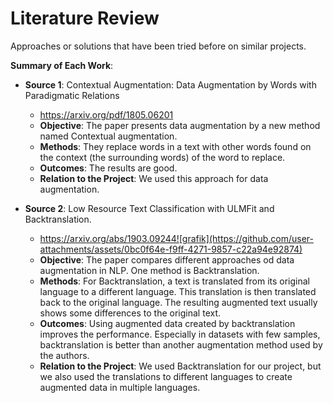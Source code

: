 # Literature Review

Approaches or solutions that have been tried before on similar projects.

**Summary of Each Work**:

- **Source 1**: Contextual Augmentation: Data Augmentation by Words with Paradigmatic Relations

  - https://arxiv.org/pdf/1805.06201
  - **Objective**: The paper presents data augmentation by a new method named Contextual augmentation.
  - **Methods**: They replace words in a text with other words found on the context (the surrounding words) of the word to replace.
  - **Outcomes**: The results are good.
  - **Relation to the Project**: We used this approach for data augmentation.

- **Source 2**: Low Resource Text Classification with ULMFit and Backtranslation.
  
  - https://arxiv.org/abs/1903.09244![grafik](https://github.com/user-attachments/assets/0bc0f64e-f9ff-4271-9857-c22a94e92874)
  - **Objective**: The paper compares different approaches od data augmentation in NLP. One method is Backtranslation.
  - **Methods**: For Backtranslation, a text is translated from its original language to a different language. This translation is then translated back to the original language. The resulting augmented text usually shows some differences to the original text.
  - **Outcomes**: Using augmented data created by backtranslation improves the performance. Especially in datasets with few samples, backtranslation is better than another augmentation method used by the authors.
  - **Relation to the Project**: We used Backtranslation for our project, but we also used the translations to different languages to create augmented data in multiple languages.

